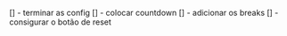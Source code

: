 [] - terminar as config
[] - colocar countdown
[] - adicionar os breaks
[] - consigurar o botão de reset